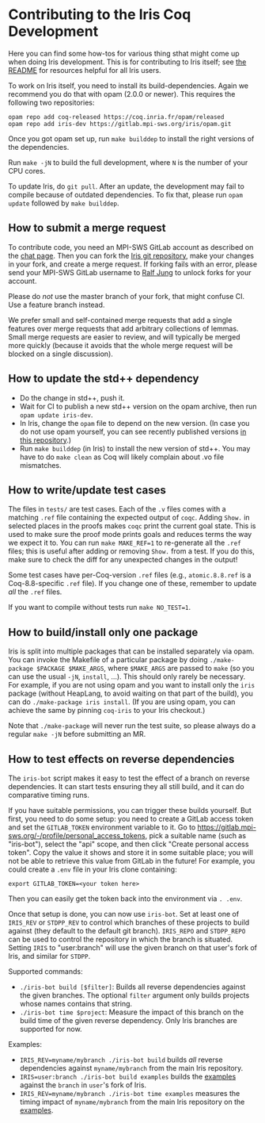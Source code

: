 # Contributing to the Iris Coq Development

Here you can find some how-tos for various thing sthat might come up when doing
Iris development.  This is for contributing to Iris itself; see
[the README](README.md#further-resources) for resources helpful for all Iris
users.

To work on Iris itself, you need to install its build-dependencies.  Again we
recommend you do that with opam (2.0.0 or newer).  This requires the following
two repositories:

    opam repo add coq-released https://coq.inria.fr/opam/released
    opam repo add iris-dev https://gitlab.mpi-sws.org/iris/opam.git

Once you got opam set up, run `make builddep` to install the right versions
of the dependencies.

Run `make -jN` to build the full development, where `N` is the number of your
CPU cores.

To update Iris, do `git pull`.  After an update, the development may fail to
compile because of outdated dependencies.  To fix that, please run `opam update`
followed by `make builddep`.

## How to submit a merge request

To contribute code, you need an MPI-SWS GitLab account as described on the
[chat page](https://iris-project.org/chat.html).  Then you can fork the
[Iris git repository][iris], make your changes in your fork, and create a merge
request.  If forking fails with an error, please send your MPI-SWS GitLab
username to [Ralf Jung][jung] to unlock forks for your account.

Please do *not* use the master branch of your fork, that might confuse CI.  Use
a feature branch instead.

[jung]: https://gitlab.mpi-sws.org/jung
[iris]: https://gitlab.mpi-sws.org/iris/iris

We prefer small and self-contained merge requests that add a single features
over merge requests that add arbitrary collections of lemmas. Small merge
requests are easier to review, and will typically be merged more quickly
(because it avoids that the whole merge request will be blocked on a single
discussion).

## How to update the std++ dependency

* Do the change in std++, push it.
* Wait for CI to publish a new std++ version on the opam archive, then run
  `opam update iris-dev`.
* In Iris, change the `opam` file to depend on the new version.
  (In case you do not use opam yourself, you can see recently published versions
  [in this repository](https://gitlab.mpi-sws.org/iris/opam/commits/master).)
* Run `make builddep` (in Iris) to install the new version of std++.
  You may have to do `make clean` as Coq will likely complain about .vo file
  mismatches.

## How to write/update test cases

The files in `tests/` are test cases.  Each of the `.v` files comes with a
matching `.ref` file containing the expected output of `coqc`.  Adding `Show.`
in selected places in the proofs makes `coqc` print the current goal state.
This is used to make sure the proof mode prints goals and reduces terms the way
we expect it to.  You can run `make MAKE_REF=1` to re-generate all the `.ref` files;
this is useful after adding or removing `Show.` from a test.  If you do this,
make sure to check the diff for any unexpected changes in the output!

Some test cases have per-Coq-version `.ref` files (e.g., `atomic.8.8.ref` is a
Coq-8.8-specific `.ref` file).  If you change one of these, remember to update
*all* the `.ref` files.

If you want to compile without tests run `make NO_TEST=1`.

## How to build/install only one package

Iris is split into multiple packages that can be installed separately via opam.
You can invoke the Makefile of a particular package by doing `./make-package
$PACKAGE $MAKE_ARGS`, where `$MAKE_ARGS` are passed to `make` (so you can use
the usual `-jN`, `install`, ...).  This should only rarely be necessary. For
example, if you are not using opam and you want to install only the `iris`
package (without HeapLang, to avoid waiting on that part of the build), you can
do `./make-package iris install`.  (If you are using opam, you can achieve the
same by pinning `coq-iris` to your Iris checkout.)

Note that `./make-package` will never run the test suite, so please always do a
regular `make -jN` before submitting an MR.

## How to test effects on reverse dependencies

The `iris-bot` script makes it easy to test the effect of a branch on reverse
dependencies. It can start tests ensuring they all still build, and it can do
comparative timing runs.

If you have suitable permissions, you can trigger these builds yourself.
But first, you need to do some setup: you need to create a GitLab access token
and set the `GITLAB_TOKEN` environment variable to it. Go to
<https://gitlab.mpi-sws.org/-/profile/personal_access_tokens>, pick a suitable
name (such as "iris-bot"), select the "api" scope, and then click "Create
personal access token". Copy the value it shows and store it in some suitable
place; you will not be able to retrieve this value from GitLab in the future!
For example, you could create a `.env` file in your Iris clone containing:
```
export GITLAB_TOKEN=<your token here>
```
Then you can easily get the token back into the environment via `. .env`.

Once that setup is done, you can now use `iris-bot`. Set at least one of
`IRIS_REV` or `STDPP_REV` to control which branches of these projects to build
against (they default to the default git branch). `IRIS_REPO` and `STDPP_REPO`
can be used to control the repository in which the branch is situated. Setting
`IRIS` to "user:branch" will use the given branch on that user's fork of Iris,
and similar for `STDPP`.

Supported commands:
- `./iris-bot build [$filter]`: Builds all reverse dependencies against the
  given branches. The optional `filter` argument only builds projects whose
  names contains that string.
- `./iris-bot time $project`: Measure the impact of this branch on the build
  time of the given reverse dependency. Only Iris branches are supported for
  now.

Examples:
- `IRIS_REV=myname/mybranch ./iris-bot build` builds *all* reverse dependencies
  against `myname/mybranch` from the main Iris repository.
- `IRIS=user:branch ./iris-bot build examples` builds the [examples] against
  the `branch` in `user`'s fork of Iris.
- `IRIS_REV=myname/mybranch ./iris-bot time examples` measures the timing impact
  of `myname/mybranch` from the main Iris repository on the [examples].

[examples]: https://gitlab.mpi-sws.org/iris/examples

